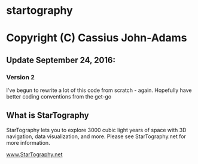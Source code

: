 # startography
Copyright (C) Cassius John-Adams
=======
## Update September 24, 2016:
### Version 2
I've begun to rewrite a lot of this code from scratch - again.  Hopefully have better coding conventions from the get-go

## What is StarTography
StarTography lets you to explore 3000 cubic light years of space with 3D navigation, data visualization, and more. Please see StarTography.net for more information.

www.StarTography.net
